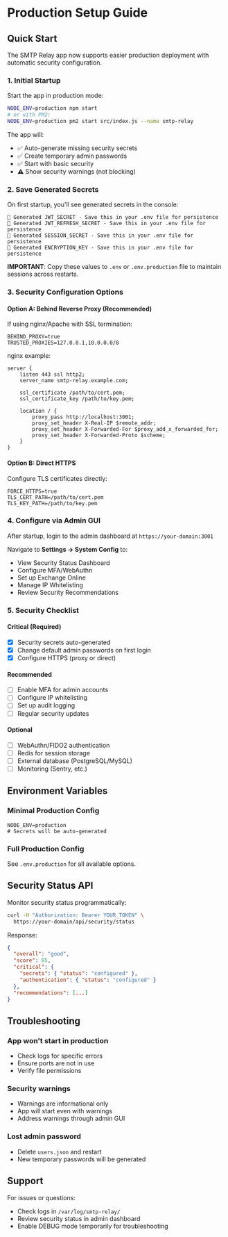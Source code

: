# Production Setup Guide

## Quick Start

The SMTP Relay app now supports easier production deployment with automatic security configuration.

### 1. Initial Startup

Start the app in production mode:

```bash
NODE_ENV=production npm start
# or with PM2:
NODE_ENV=production pm2 start src/index.js --name smtp-relay
```

The app will:
- ✅ Auto-generate missing security secrets
- ✅ Create temporary admin passwords
- ✅ Start with basic security
- ⚠️ Show security warnings (not blocking)

### 2. Save Generated Secrets

On first startup, you'll see generated secrets in the console:

```
🔑 Generated JWT_SECRET - Save this in your .env file for persistence
🔑 Generated JWT_REFRESH_SECRET - Save this in your .env file for persistence
🔑 Generated SESSION_SECRET - Save this in your .env file for persistence
🔑 Generated ENCRYPTION_KEY - Save this in your .env file for persistence
```

**IMPORTANT**: Copy these values to `.env` or `.env.production` file to maintain sessions across restarts.

### 3. Security Configuration Options

#### Option A: Behind Reverse Proxy (Recommended)

If using nginx/Apache with SSL termination:

```env
BEHIND_PROXY=true
TRUSTED_PROXIES=127.0.0.1,10.0.0.0/8
```

nginx example:
```nginx
server {
    listen 443 ssl http2;
    server_name smtp-relay.example.com;
    
    ssl_certificate /path/to/cert.pem;
    ssl_certificate_key /path/to/key.pem;
    
    location / {
        proxy_pass http://localhost:3001;
        proxy_set_header X-Real-IP $remote_addr;
        proxy_set_header X-Forwarded-For $proxy_add_x_forwarded_for;
        proxy_set_header X-Forwarded-Proto $scheme;
    }
}
```

#### Option B: Direct HTTPS

Configure TLS certificates directly:

```env
FORCE_HTTPS=true
TLS_CERT_PATH=/path/to/cert.pem
TLS_KEY_PATH=/path/to/key.pem
```

### 4. Configure via Admin GUI

After startup, login to the admin dashboard at `https://your-domain:3001`

Navigate to **Settings → System Config** to:
- View Security Status Dashboard
- Configure MFA/WebAuthn
- Set up Exchange Online
- Manage IP Whitelisting
- Review Security Recommendations

### 5. Security Checklist

#### Critical (Required)
- [x] Security secrets auto-generated
- [x] Change default admin passwords on first login
- [x] Configure HTTPS (proxy or direct)

#### Recommended
- [ ] Enable MFA for admin accounts
- [ ] Configure IP whitelisting
- [ ] Set up audit logging
- [ ] Regular security updates

#### Optional
- [ ] WebAuthn/FIDO2 authentication
- [ ] Redis for session storage
- [ ] External database (PostgreSQL/MySQL)
- [ ] Monitoring (Sentry, etc.)

## Environment Variables

### Minimal Production Config

```env
NODE_ENV=production
# Secrets will be auto-generated
```

### Full Production Config

See `.env.production` for all available options.

## Security Status API

Monitor security status programmatically:

```bash
curl -H "Authorization: Bearer YOUR_TOKEN" \
  https://your-domain/api/security/status
```

Response:
```json
{
  "overall": "good",
  "score": 85,
  "critical": {
    "secrets": { "status": "configured" },
    "authentication": { "status": "configured" }
  },
  "recommendations": [...]
}
```

## Troubleshooting

### App won't start in production
- Check logs for specific errors
- Ensure ports are not in use
- Verify file permissions

### Security warnings
- Warnings are informational only
- App will start even with warnings
- Address warnings through admin GUI

### Lost admin password
- Delete `users.json` and restart
- New temporary passwords will be generated

## Support

For issues or questions:
- Check logs in `/var/log/smtp-relay/`
- Review security status in admin dashboard
- Enable DEBUG mode temporarily for troubleshooting